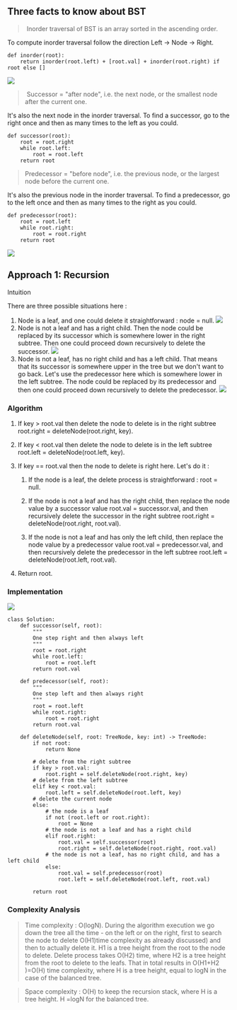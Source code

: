 ## Three facts to know about BST

> Inorder traversal of BST is an array sorted in the ascending order.

To compute inorder traversal follow the direction Left -> Node -> Right.

```
def inorder(root):
    return inorder(root.left) + [root.val] + inorder(root.right) if root else []
```
![](https://leetcode.com/problems/delete-node-in-a-bst/Figures/450/450_inorder.png)

> Successor = "after node", i.e. the next node, or the smallest node after the current one.

It's also the next node in the inorder traversal. To find a successor, go to the right once and then as many times to the left as you could.

```
def successor(root):
    root = root.right
    while root.left:
        root = root.left
    return root
```

> Predecessor = "before node", i.e. the previous node, or the largest node before the current one.

It's also the previous node in the inorder traversal. To find a predecessor, go to the left once and then as many times to the right as you could.

```
def predecessor(root):
    root = root.left
    while root.right:
        root = root.right
    return root
```

![](https://leetcode.com/problems/delete-node-in-a-bst/Figures/450/succ2.png)

## Approach 1: Recursion
Intuition

There are three possible situations here :

1.  Node is a leaf, and one could delete it straightforward : node = null.
      ![](https://leetcode.com/problems/delete-node-in-a-bst/Figures/450/del_leaf.png)
2. Node is not a leaf and has a right child. Then the node could be replaced by its successor which is somewhere lower in the right subtree. Then one could proceed down recursively to delete the successor.
   ![](https://leetcode.com/problems/delete-node-in-a-bst/Figures/450/del_succ.png)
3. Node is not a leaf, has no right child and has a left child. That means that its successor is somewhere upper in the tree but we don't want to go back. Let's use the predecessor here which is somewhere lower in the left subtree. The node could be replaced by its predecessor and then one could proceed down recursively to delete the predecessor.
  ![](https://leetcode.com/problems/delete-node-in-a-bst/Figures/450/del_pred.png)
   
### Algorithm

1.  If key > root.val then delete the node to delete is in the right subtree root.right = deleteNode(root.right, key).

2.  If key < root.val then delete the node to delete is in the left subtree root.left = deleteNode(root.left, key).

3.  If key == root.val then the node to delete is right here. Let's do it :

    1.  If the node is a leaf, the delete process is straightforward : root = null.

    2.  If the node is not a leaf and has the right child, then replace the node value by a successor value root.val = successor.val, and then recursively delete the successor in the right subtree root.right = deleteNode(root.right, root.val).

    3.  If the node is not a leaf and has only the left child, then replace the node value by a predecessor value root.val = predecessor.val, and then recursively delete the predecessor in the left subtree root.left = deleteNode(root.left, root.val).

4.  Return root.


### Implementation
![](https://leetcode.com/problems/delete-node-in-a-bst/Figures/450/implem2.png)

```
class Solution:
    def successor(self, root):
        """
        One step right and then always left
        """
        root = root.right
        while root.left:
            root = root.left
        return root.val
    
    def predecessor(self, root):
        """
        One step left and then always right
        """
        root = root.left
        while root.right:
            root = root.right
        return root.val
        
    def deleteNode(self, root: TreeNode, key: int) -> TreeNode:
        if not root:
            return None
        
        # delete from the right subtree
        if key > root.val:
            root.right = self.deleteNode(root.right, key)
        # delete from the left subtree
        elif key < root.val:
            root.left = self.deleteNode(root.left, key)
        # delete the current node
        else:
            # the node is a leaf
            if not (root.left or root.right):
                root = None
            # the node is not a leaf and has a right child
            elif root.right:
                root.val = self.successor(root)
                root.right = self.deleteNode(root.right, root.val)
            # the node is not a leaf, has no right child, and has a left child    
            else:
                root.val = self.predecessor(root)
                root.left = self.deleteNode(root.left, root.val)
                        
        return root
```
### Complexity Analysis

> Time complexity : O(logN). During the algorithm execution we go down the tree all the time - on the left or on the right, first to search the node to delete O(H1)time complexity as already discussed) and then to actually delete it. H1 is a tree height from the root to the node to delete. Delete process takes O(H2) time, where H2
is a tree height from the root to delete to the leafs. That in total results in O(H1+H2
​)=O(H) time complexity, where H is a tree height, equal to logN in the case of the balanced tree.

> Space complexity : O(H) to keep the recursion stack, where H is a tree height. H =logN for the balanced tree.